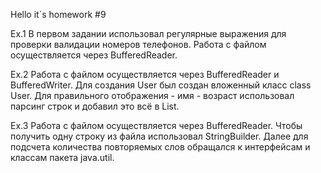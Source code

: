 Hello it`s homework #9

Ex.1 
В первом задании использовал регулярные выражения для проверки валидации номеров телефонов.
Работа с файлом осуществляется через BufferedReader.

Ex.2 
Работа с файлом осуществляется через BufferedReader и BufferedWriter. 
Для создания User был создан вложенный класс class User.
Для правильного отображения - имя - возраст использовал парсинг строк и добавил это всё в List<User>.

Ex.3 
Работа с файлом осуществляется через BufferedReader.
Чтобы получить одну строку из файла использовал StringBuilder.
Далее для подсчета количества повторяемых слов обращался к интерфейсам и классам пакета java.util.
